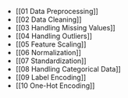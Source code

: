 - [[01 Data Preprocessing]]
- [[02 Data Cleaning]]
- [[03 Handling Missing Values]]
- [[04 Handling Outliers]]
- [[05 Feature Scaling]]
- [[06 Normalization]]
- [[07 Standardization]]
- [[08 Handling Categorical Data]]
- [[09 Label Encoding]]
- [[10 One-Hot Encoding]]